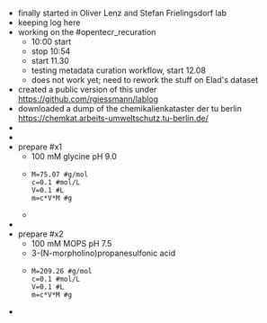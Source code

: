 - finally started in Oliver Lenz and Stefan Frielingsdorf lab
- keeping log here
- working on the #opentecr_recuration
	- 10:00 start
	- stop 10:54
	- start 11.30
	- testing metadata curation workflow, start 12.08
	- does not work yet; need to rework the stuff on Elad's dataset
- created a public version of this under https://github.com/rgiessmann/lablog
- downloaded a dump of the chemikalienkataster der tu berlin https://chemkat.arbeits-umweltschutz.tu-berlin.de/
-
-
- prepare #x1
	- 100 mM glycine pH 9.0
	- ```calc
	  M=75.07 #g/mol
	  c=0.1 #mol/L
	  V=0.1 #L
	  m=c*V*M #g
	  ```
	-
-
- prepare #x2
	- 100 mM MOPS pH 7.5
	- 3-(N-morpholino)propanesulfonic acid
	- ```calc
	  M=209.26 #g/mol
	  c=0.1 #mol/L
	  V=0.1 #L
	  m=c*V*M #g
	  ```
-